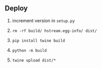 ## Deploy

1. increment version in `setup.py`

2. `rm -rf build/ hstream.egg-info/ dist/`

3. `pip install twine build`

4. `python -m build`

5. `twine upload dist/*`